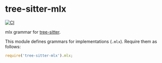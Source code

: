 # tree-sitter-mlx

[![CI][ci]](https://github.com/tree-sitter/tree-sitter-mlx/actions/workflows/ci.yml)

mlx grammar for [tree-sitter](https://github.com/tree-sitter/tree-sitter).

This module defines grammars for implementations (`.mlx`). Require them as follows:

```js
require('tree-sitter-mlx').mlx;
```

[ci]: https://img.shields.io/github/actions/workflow/status/tree-sitter/tree-sitter-mlx/ci.yml?logo=github&label=CI
